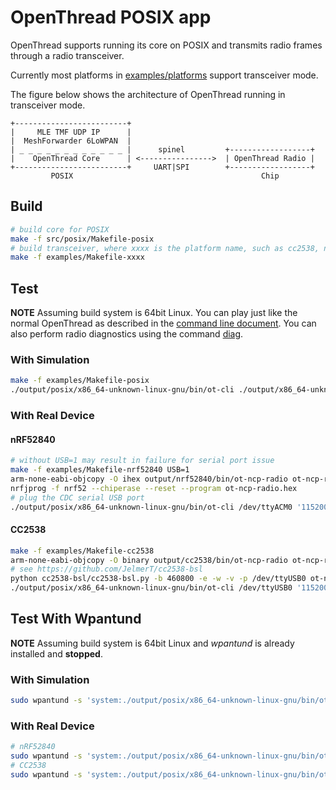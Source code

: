 OpenThread POSIX app
====================

OpenThread supports running its core on POSIX and transmits radio frames through a radio transceiver.

Currently most platforms in [examples/platforms](../../examples/platforms) support transceiver mode.

The figure below shows the architecture of OpenThread running in transceiver mode.

```
+-------------------------+
|     MLE TMF UDP IP      |
|  MeshForwarder 6LoWPAN  |
| _ _ _ _ _ _ _ _ _ _ _ _ |      spinel         +------------------+
|    OpenThread Core      | <---------------->  | OpenThread Radio |
+-------------------------+     UART|SPI        +------------------+
         POSIX                                          Chip
```

Build
-----

```sh
# build core for POSIX
make -f src/posix/Makefile-posix
# build transceiver, where xxxx is the platform name, such as cc2538, nrf52840 and so on
make -f examples/Makefile-xxxx
```

Test
----

**NOTE** Assuming build system is 64bit Linux. You can play just like the normal OpenThread as described in the [command line document](../../src/cli/README.md).
You can also perform radio diagnostics using the command [diag](../../src/diag/README.md).

### With Simulation

```sh
make -f examples/Makefile-posix
./output/posix/x86_64-unknown-linux-gnu/bin/ot-cli ./output/x86_64-unknown-linux-gnu/bin/ot-ncp-radio 1
```

### With Real Device

#### nRF52840

```sh
# without USB=1 may result in failure for serial port issue
make -f examples/Makefile-nrf52840 USB=1
arm-none-eabi-objcopy -O ihex output/nrf52840/bin/ot-ncp-radio ot-ncp-radio.hex
nrfjprog -f nrf52 --chiperase --reset --program ot-ncp-radio.hex
# plug the CDC serial USB port
./output/posix/x86_64-unknown-linux-gnu/bin/ot-cli /dev/ttyACM0 '115200 raw -echo'
```

#### CC2538

```sh
make -f examples/Makefile-cc2538
arm-none-eabi-objcopy -O binary output/cc2538/bin/ot-ncp-radio ot-ncp-radio.bin
# see https://github.com/JelmerT/cc2538-bsl
python cc2538-bsl/cc2538-bsl.py -b 460800 -e -w -v -p /dev/ttyUSB0 ot-ncp-radio.bin
./output/posix/x86_64-unknown-linux-gnu/bin/ot-cli /dev/ttyUSB0 '115200 raw -echo'
```

Test With Wpantund
------------------

**NOTE** Assuming build system is 64bit Linux and *wpantund* is already installed and **stopped**.

### With Simulation

```sh
sudo wpantund -s 'system:./output/posix/x86_64-unknown-linux-gnu/bin/ot-ncp ./output/x86_64-unknown-linux-gnu/bin/ot-ncp-radio 1'
```

### With Real Device

```sh
# nRF52840
sudo wpantund -s 'system:./output/posix/x86_64-unknown-linux-gnu/bin/ot-ncp /dev/ttyACM0 "115200 raw -echo"'
# CC2538
sudo wpantund -s 'system:./output/posix/x86_64-unknown-linux-gnu/bin/ot-ncp /dev/ttyUSB0 "115200 raw -echo"'
```
